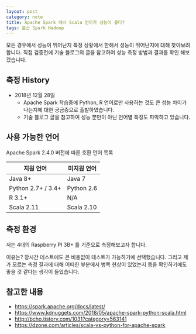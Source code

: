 ```yaml
---
layout: post
category: note
title: Apache Spark 에서 Scala 언어가 성능이 좋다?
tags: 분산 Spark Hadoop
---
```


모든 경우에서 성능이 뛰어난지 특정 상황에서 한해서 성능이 뛰어난지에 대해 찾아보려 합니다. 직접 검증전에 기술 블로그의 글을 참고하여 성능 측정 방법과 결과를 확인 해보겠습니다.

## 측정 History

- 2018년 12월 28일
  - Apache Spark 학습중에 Python, R 언어로만 사용하는 것도 큰 성능 차이가 나는지에 대한 궁금증으로 출발하였습니다.
  - 기술 블로그 글을 참고하여 성능 뿐만이 아닌 언어별 특징도 파악하고 있습니다.

## 사용 가능한 언어

Apache Spark 2.4.0 버전에 따른 호환 언어 목록

|지원 언어|미지원 언어|
|---|---|
|Java 8+|Java 7|
|Python 2.7+ / 3.4+|Python 2.6|
|R 3.1+|N/A|
|Scala 2.11|Scala 2.10|

## 측정 환경

저는 4대의 Raspberry PI 3B+ 를 기준으로 측정해보고자 합니다.

이유는?
장시간 테스트에도 큰 비용없이 테스트가 가능하기에 선택했습니다. 그리고 제가 모르는 측정 결과에 대해 어떠한 부분에서 병목 현상이 있었는지 등을 확인하기에도 좋을 것 같다는 생각이 들었습니다.

## 참고한 내용

- https://spark.apache.org/docs/latest/
- https://www.kdnuggets.com/2018/05/apache-spark-python-scala.html
- http://bcho.tistory.com/1031?category=563141
- https://dzone.com/articles/scala-vs-python-for-apache-spark
